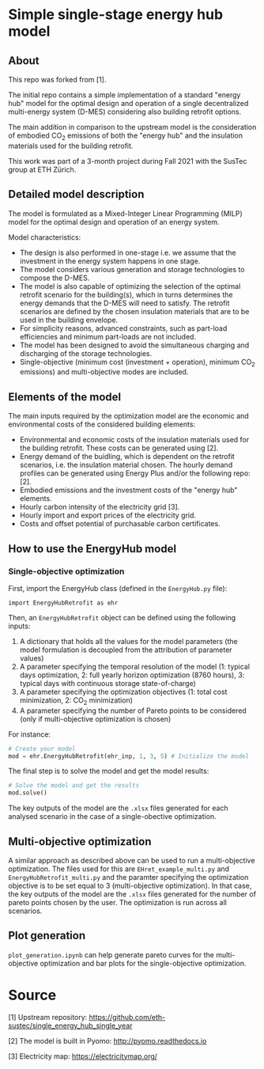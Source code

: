 # Simple single-stage energy hub model

## About

This repo was forked from [1].

The initial repo contains a simple implementation of a standard "energy hub" model for the optimal design and operation of a single decentralized multi-energy system (D-MES) considering also building retrofit options. 

The main addition in comparison to the upstream model is the consideration of embodied CO<sub>2</sub> emissions of both the "energy hub" and the insulation materials used for the building retrofit.

This work was part of a 3-month project during Fall 2021 with the SusTec group at ETH Zürich.

## Detailed model description

The model is formulated as a Mixed-Integer Linear Programming (MILP) model for the optimal design and operation of an energy system.

Model characteristics:

* The design is also performed in one-stage i.e. we assume that the investment in the energy system happens in one stage.
* The model considers various generation and storage technologies to compose the D-MES.
* The model is also capable of optimizing the selection of the optimal retrofit scenario for the building(s), which in turns determines the energy demands that the D-MES will need to satisfy. The retrofit scenarios are defined by the chosen insulation materials that are to be used in the building envelope.
* For simplicity reasons, advanced constraints, such as part-load efficiencies and minimum part-loads are not included.
* The model has been designed to avoid the simultaneous charging and discharging of the storage technologies.
* Single-objective (minimum cost (investment + operation), minimum CO<sub>2</sub> emissions) and multi-objective modes are included.

## Elements of the model

The main inputs required by the optimization model are the economic and environmental costs of the considered building elements:

- Environmental and economic costs of the insulation materials used for the building retrofit. These costs can be generated using [2].
- Energy demand of the buidling, which is dependent on the retrofit scenarios, i.e. the insulation material chosen. The hourly demand profiles can be generated using Energy Plus and/or the following repo: [2].
- Embodied emissions and the investment costs of the "energy hub" elements.
- Hourly carbon intensity of the electricity grid [3].
- Hourly import and export prices of the electricity grid.
- Costs and offset potential of purchasable carbon certificates.

## How to use the EnergyHub model 

### Single-objective optimization

First, import the EnergyHub class (defined in the `EnergyHub.py` file):
```
import EnergyHubRetrofit as ehr
```
Then, an `EnergyHubRetrofit` object can be defined using the following inputs:

1. A dictionary that holds all the values for the model parameters (the model formulation is decoupled from the attribution of parameter values)
2. A parameter specifying the temporal resolution of the model (1: typical days optimization, 2: full yearly horizon optimization (8760 hours), 3: typical days with continuous storage state-of-charge)
3. A parameter specifying the optimization objectives (1: total cost minimization, 2: CO<sub>2</sub> minimization)
4. A parameter specifying the number of Pareto points to be considered (only if multi-objective optimization is chosen)
  
For instance:
```python
# Create your model
mod = ehr.EnergyHubRetrofit(ehr_inp, 1, 3, 5) # Initialize the model
```
The final step is to solve the model and get the model results:
```python
# Solve the model and get the results
mod.solve()
```
The key outputs of the model are the `.xlsx` files generated for each analysed scenario in the case of a single-obective optimization.

## Multi-objective optimization

A similar approach as described above can be used to run a multi-objective optimization. The files used for this are `EHret_example_multi.py` and `EnergyHubRetrofit_multi.py` and the paramter specifying the optimization objective is to be set equal to 3 (multi-objective optimization).
In that case, the key outputs of the model are the `.xlsx` files generated for the number of pareto points chosen by the user. The optimization is run across all scenarios.

## Plot generation

`plot_generation.ipynb` can help generate pareto curves for the multi-objective optimization and bar plots for the single-objective optimization.

# Source

[1] Upstream repository: https://github.com/eth-sustec/single_energy_hub_single_year

[2] The model is built in Pyomo: http://pyomo.readthedocs.io

[3] Electricity map: https://electricitymap.org/
